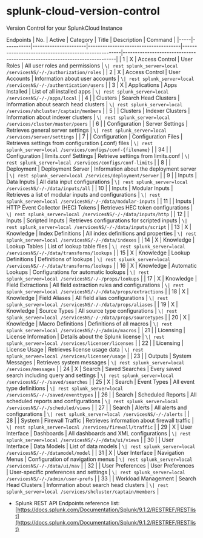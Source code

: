 # splunk-cloud-version-control
Version Control for your SplunkCloud Instance

Endpoints
| No. | Active    | Category             | Title                                | Description                                         | Command                                                                   |
|-----|-----------|----------------------|--------------------------------------|-----------------------------------------------------|---------------------------------------------------------------------------|
| 1   | X         | Access Control       | User Roles                           | All user roles and permissions                      | `\| rest splunk_server=local /servicesNS/-/-/authorization/roles`           |
| 2   | X         | Access Control       | User Accounts                        | Information about user accounts                     | `\| rest splunk_server=local /servicesNS/-/-/authentication/users`          |
| 3   | X         | Applications         | Apps Installed                       | List of all installed apps                          | `\| rest splunk_server=local /servicesNS/-/-/apps/local`                    |
| 4   |           | Clusters             | Search Head Clusters                 | Information about search head clusters              | `\| rest splunk_server=local /services/shcluster/captain/members`           |
| 5   |           | Clusters             | Indexer Clusters                     | Information about indexer clusters                  | `\| rest splunk_server=local /services/cluster/master/peers`                |
| 6   |           | Configuration        | Server Settings                      | Retrieves general server settings                   | `\| rest splunk_server=local /services/server/settings`                     |
| 7   |           | Configuration        | Configuration Files                  | Retrieves settings from configuration (.conf) files | `\| rest splunk_server=local /services/configs/conf-{filename}`            |
| 34  |           | Configuration        | limits.conf Settings                 | Retrieve settings from limits.conf                  | `\| rest splunk_server=local /services/configs/conf-limits`                 |
| 8   |           | Deployment           | Deployment Server                    | Information about the deployment server             | `\| rest splunk_server=local /services/deployment/server`                   |
| 9   |           | Inputs               | Data Inputs                          | All data input configurations                       | `\| rest splunk_server=local /servicesNS/-/-/data/inputs/all`               |
| 10  |           | Inputs               | Modular Inputs                       | Retrieves a list of modular inputs and configurations | `\| rest splunk_server=local /servicesNS/-/-/data/modular-inputs`          |
| 11  |           | Inputs               | HTTP Event Collector (HEC) Tokens    | Retrieves HEC token configurations                  | `\| rest splunk_server=local /servicesNS/-/-/data/inputs/http`             |
| 12  |           | Inputs               | Scripted Inputs                      | Retrieves configurations for scripted inputs        | `\| rest splunk_server=local /servicesNS/-/-/data/inputs/script`           |
| 13  | X         | Knowledge            | Index Definitions                    | All index definitions and properties                | `\| rest splunk_server=local /servicesNS/-/-/data/indexes`                  |
| 14  | X         | Knowledge            | Lookup Tables                        | List of lookup table files                          | `\| rest splunk_server=local /servicesNS/-/-/data/transforms/lookups`       |
| 15  | X         | Knowledge            | Lookup Definitions                   | Definitions of lookups                              | `\| rest splunk_server=local /servicesNS/-/-/data/transforms/lookups`       |
| 16  | X         | Knowledge            | Automatic Lookups                    | Configurations for automatic lookups                | `\| rest splunk_server=local /servicesNS/-/-/props/lookups`                 |
| 17  | X         | Knowledge            | Field Extractions                    | All field extraction rules and configurations      | `\| rest splunk_server=local /servicesNS/-/-/data/props/extractions`        |
| 18  | X         | Knowledge            | Field Aliases                        | All field alias configurations                      | `\| rest splunk_server=local /servicesNS/-/-/data/props/aliases`            |
| 19  | X         | Knowledge            | Source Types                         | All source type configurations                      | `\| rest splunk_server=local /servicesNS/-/-/data/props/sourcetypes`        |
| 20  | X         | Knowledge            | Macro Definitions                    | Definitions of all macros                           | `\| rest splunk_server=local /servicesNS/-/-/admin/macros`                  |
| 21  |           | Licensing            | License Information                  | Details about the Splunk license                    | `\| rest splunk_server=local /services/licenser/licenses`                   |
| 22  |           | Licensing            | License Usage                        | Retrieves license usage data                        | `\| rest splunk_server=local /services/licenser/usage`                      |
| 23  |           | Outputs              | System Messages                      | Retrieves system messages                           | `\| rest splunk_server=local /services/messages`                            |
| 24  | X         | Search               | Saved Searches                       | Every saved search including query and settings     | `\| rest splunk_server=local /servicesNS/-/-/saved/searches`                |
| 25  | X         | Search               | Event Types                          | All event type definitions                          | `\| rest splunk_server=local /servicesNS/-/-/saved/eventtypes`              |
| 26  |           | Search               | Scheduled Reports                    | All scheduled reports and configurations            | `\| rest splunk_server=local /servicesNS/-/-/scheduled/views`               |
| 27  |           | Search               | Alerts                               | All alerts and configurations                       | `\| rest splunk_server=local /servicesNS/-/-/alerts`                        |
| 28  |           | System               | Firewall Traffic                     | Retrieves information about firewall traffic        | `\| rest splunk_server=local /services/firewall/traffic`                    |
| 29  | X         | User Interface       | Dashboards                           | All dashboards and XML configurations               | `\| rest splunk_server=local /servicesNS/-/-/data/ui/views`                 |
| 30  |           | User Interface       | Data Models                          | List of data models                                 | `\| rest splunk_server=local /servicesNS/-/-/datamodel/model`               |
| 31  | X         | User Interface       | Navigation Menus                     | Configuration of navigation menus                   | `\| rest splunk_server=local /servicesNS/-/-/data/ui/nav`                   |
| 32  |           | User Preferences     | User Preferences                     | User-specific preferences and settings              | `\| rest splunk_server=local /servicesNS/-/-/admin/user-prefs`              |
| 33  |           | Workload Management  | Search Head Clusters                 | Information about search head clusters              | `\| rest splunk_server=local /services/shcluster/captain/members`           |

* Splunk REST API Endpoints reference list: [https://docs.splunk.com/Documentation/Splunk/9.1.2/RESTREF/RESTlist](https://docs.splunk.com/Documentation/Splunk/9.1.2/RESTREF/RESTlist)

